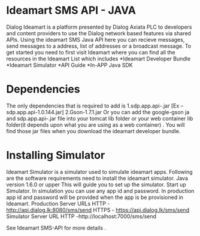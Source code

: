 Ideamart SMS API - JAVA
=========================
  Dialog Ideamart is a platform presented by Dialog Axiata PLC to developers and content providers to use the Dialog network based features via shared APIs.
Using the  ideamart SMS Java API here you can recieve messages, send messages to a address, list of addresses or a broadcast message.
To get started you need to first visit Ideamart  where you can find all the resources in the Ideamart List which includes
  *Ideamart Developer Bundle
  *Ideamart Simulator
  *API Guide
  *In-APP Java SDK
  
Dependencies
=============
  The only dependencies that is required to add is
      1.sdp.app.api-<latest-version>.jar [Ex –sdp.app.api-1.0.144.jar]
      2.Gson-1.7.1.jar
  Or you can add  the google-gson ja and sdp.app.api-<latest-version>.jar file into your tomcat lib folder or your web container lib folder(it depends upon what you are using as a web container) . You will find those jar files when you download the ideamart developer bundle.

Installing Simulator
=====================
  Ideamart Simulator is a simulator used to simulate ideamart apps. Following are the software requirements need to install the ideamart simulator.
    Java version 1.6.0 or upper
  This will guide you to set up the simulator. Start up Simulator.
In simulation you can use any app id and password. In production app id and password will be provided when the app is be provisioned in Ideamart.
Production Server URLs
  HTTP - http://api.dialog.lk:8080/sms/send
  HTTPS - https://api.dialog.lk/sms/send
  Simulator Server URL HTTP -http://localhost:7000/sms/send

See Ideamart SMS-API for more details .

